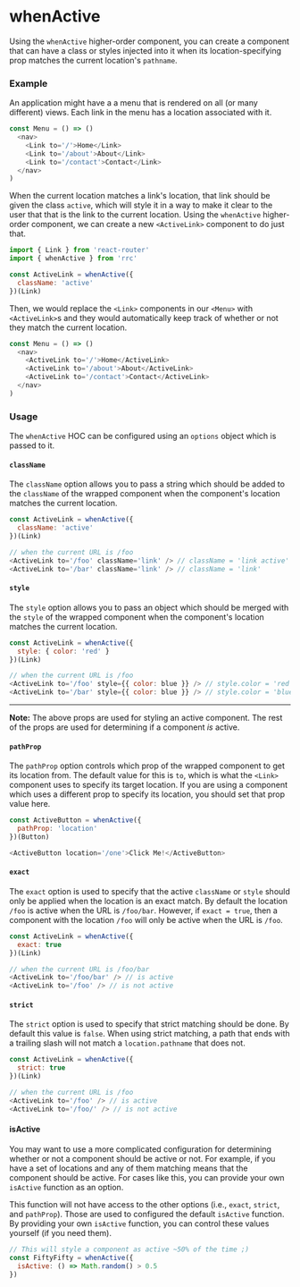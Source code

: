 # whenActive

Using the `whenActive` higher-order component, you can create a component that can have a class or styles injected into it when its location-specifying prop matches the current location's `pathname`.

### Example

An application might have a a menu that is rendered on all (or many different)  views. Each link in the menu has a location associated with it.

```js
const Menu = () => ()
  <nav>
    <Link to='/'>Home</Link>
    <Link to='/about'>About</Link>
    <Link to='/contact'>Contact</Link>
  </nav>
)
```

When the current location matches a link's location, that link should be given the class `active`, which will style it in a way to make it clear to the user that that is the link to the current location. Using the `whenActive` higher-order component, we can create a new `<ActiveLink>` component to do just that.

```js
import { Link } from 'react-router'
import { whenActive } from 'rrc'

const ActiveLink = whenActive({
  className: 'active'
})(Link)
``` 

Then, we would replace the `<Link>` components in our `<Menu>` with `<ActiveLink>`s and they would automatically keep track of whether or not they match the current location.

```js
const Menu = () => ()
  <nav>
    <ActiveLink to='/'>Home</ActiveLink>
    <ActiveLink to='/about'>About</ActiveLink>
    <ActiveLink to='/contact'>Contact</ActiveLink>
  </nav>
)
```

### Usage

The `whenActive` HOC can be configured using an `options` object which is passed to it.

#### `className`

The `className` option allows you to pass a string which should be added to the `className` of the wrapped component when the component's location matches the current location.

```js
const ActiveLink = whenActive({
  className: 'active'
})(Link)

// when the current URL is /foo
<ActiveLink to='/foo' className='link' /> // className = 'link active'
<ActiveLink to='/bar' className='link' /> // className = 'link'
```

#### `style`

The `style` option allows you to pass an object which should be merged with the `style` of the wrapped component when the component's location matches the current location.

```js
const ActiveLink = whenActive({
  style: { color: 'red' }
})(Link)

// when the current URL is /foo
<ActiveLink to='/foo' style={{ color: blue }} /> // style.color = 'red'
<ActiveLink to='/bar' style={{ color: blue }} /> // style.color = 'blue'
```

---
**Note:** The above props are used for styling an active component. The rest of the props are used for determining if a component _is_ active.

#### `pathProp`

The `pathProp` option controls which prop of the wrapped component to get its location from. The default value for this is `to`, which is what the `<Link>` component uses to specify its target location. If you are using a component which uses a different prop to specify its location, you should set that prop value here.

```js
const ActiveButton = whenActive({
  pathProp: 'location'
})(Button)

<ActiveButton location='/one'>Click Me!</ActiveButton>
```

#### `exact`

The `exact` option is used to specify that the active `className` or `style` should only be applied when the location is an exact match. By default the location `/foo` is active when the URL is `/foo/bar`. However, if `exact = true`, then a component with the location `/foo` will only be active when the URL is `/foo`.

```js
const ActiveLink = whenActive({
  exact: true
})(Link)

// when the current URL is /foo/bar
<ActiveLink to='/foo/bar' /> // is active
<ActiveLink to='/foo' /> // is not active
```

#### `strict`

The `strict` option is used to specify that strict matching should be done. By default this value is `false`. When using strict matching, a path that ends with a trailing slash will not match a `location.pathname` that does not.

```js
const ActiveLink = whenActive({
  strict: true
})(Link)

// when the current URL is /foo
<ActiveLink to='/foo' /> // is active
<ActiveLink to='/foo/' /> // is not active
```

#### isActive

You may want to use a more complicated configuration for determining whether or not a component should be active or not. For example, if you have a set of locations and any of them matching means that the component should be active. For cases like this, you can provide your own `isActive` function as an option.

This function will not have access to the other options (i.e., `exact`, `strict`, and `pathProp`). Those are used to configured the default `isActive` function. By providing your own `isActive` function, you can control these values yourself (if you need them).


```js
// This will style a component as active ~50% of the time ;)
const FiftyFifty = whenActive({
  isActive: () => Math.random() > 0.5
})
```

